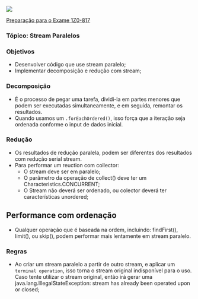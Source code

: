 ![](https://github.com/ocpjp-study/streams-paralelos/blob/main/ocpjp.png)

[Preparação para o Exame 1Z0-817](https://education.oracle.com/pt_BR/upgrade-ocp-java-6-7-8-to-java-se-11-developer/pexam_1Z0-817)

### Tópico: Stream Paralelos
### Objetivos
- Desenvolver código que use stream paralelo;
- Implementar decomposição e redução com stream;

### Decomposição
- É o processo de pegar uma tarefa, dividi-la em partes menores que podem ser executadas simultaneamente, e em seguida, remontar os resultados.
- Quando usamos um `.forEachOrdered()`, isso força que a iteração seja ordenada conforme o input de dados inicial.

### Redução
- Os resultados de redução paralela, podem ser diferentes dos resultados com redução serial stream.
- Para performar um reuction com collector:
  - O stream deve ser em paralelo;
  - O parâmetro da operação de collect() deve ter um Characteristics.CONCURRENT;
  - O Stream não deverá ser ordenado, ou colector deverá ter características unordered;

## Performance com ordenação
- Qualquer operação que é baseada na ordem, incluindo: findFirst(), limit(), ou skip(), podem performar mais lentamente em stream paralelo.

### Regras
- Ao criar um stream paralelo a partir de outro stream, e aplicar um `terminal operation`, isso torna o stream original indisponível para o uso. Caso tente utilizar o stream original, então irá gerar uma java.lang.IllegalStateException: stream has already been operated upon or closed; 
